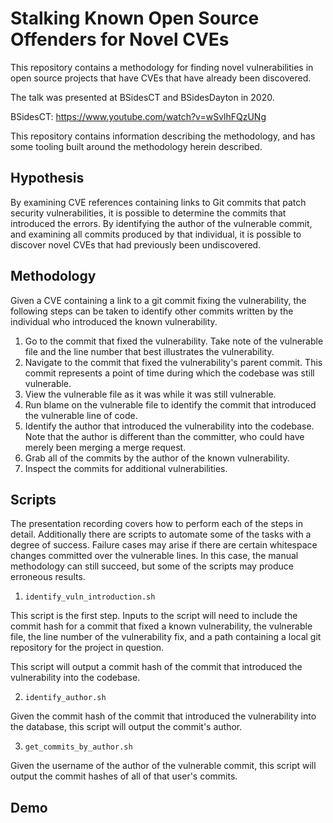 # Stalking Known Open Source Offenders for Novel CVEs
This repository contains a methodology for finding novel vulnerabilities in open source projects that have CVEs that have already been discovered.

The talk was presented at BSidesCT and BSidesDayton in 2020.

BSidesCT: https://www.youtube.com/watch?v=wSvlhFQzUNg

This repository contains information describing the methodology, and has some tooling built around the methodology herein described.

## Hypothesis
By examining CVE references containing links to Git commits that patch security vulnerabilities, it is possible to determine the commits that introduced the errors. By identifying the author of the vulnerable commit, and examining all commits produced by that individual, it is possible to discover novel CVEs that had previously been undiscovered.

## Methodology
Given a CVE containing a link to a git commit fixing the vulnerability, the following steps can be taken to identify other commits written by the individual who introduced the known vulnerability.
1. Go to the commit that fixed the vulnerability. Take note of the vulnerable file and the line number that best illustrates the vulnerability.
2. Navigate to the commit that fixed the vulnerability's parent commit. This commit represents a point of time during which the codebase was still vulnerable.
3. View the vulnerable file as it was while it was still vulnerable.
4. Run blame on the vulnerable file to identify the commit that introduced the vulnerable line of code.
5. Identify the author that introduced the vulnerability into the codebase. Note that the author is different than the committer, who could have merely been merging a merge request.
6. Grab all of the commits by the author of the known vulnerability.
7. Inspect the commits for additional vulnerabilities.

## Scripts
The presentation recording covers how to perform each of the steps in detail. Additionally there are scripts to automate some of the tasks with a degree of success. Failure cases may arise if there are certain whitespace changes committed over the vulnerable lines. In this case, the manual methodology can still succeed, but some of the scripts may produce erroneous results.

1. `identify_vuln_introduction.sh`

This script is the first step. Inputs to the script will need to include the commit hash for a commit that fixed a known vulnerability, the vulnerable file, the line number of the vulnerability fix, and a path containing a local git repository for the project in question.

This script will output a commit hash of the commit that introduced the vulnerability into the codebase.

2. `identify_author.sh`

Given the commit hash of the commit that introduced the vulnerability into the database, this script will output the commit's author.

3. `get_commits_by_author.sh`

Given the username of the author of the vulnerable commit, this script will output the commit hashes of all of that user's commits.

## Demo
